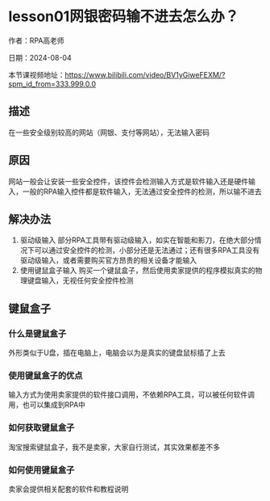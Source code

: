# lesson01网银密码输不进去怎么办？

作者：RPA高老师

日期：2024-08-04

本节课视频地址：https://www.bilibili.com/video/BV1yGiweFEXM/?spm_id_from=333.999.0.0
## 描述
在一些安全级别较高的网站（网银、支付等网站），无法输入密码
## 原因
网站一般会让安装一些安全控件，该控件会检测输入方式是软件输入还是硬件输入，一般的RPA输入控件都是软件输入，无法通过安全控件的检测，所以输不进去
## 解决办法
1. 驱动级输入
部分RPA工具带有驱动级输入，如实在智能和影刀，在绝大部分情况下可以通过安全控件的检测，小部分还是无法通过；还有很多RPA工具没有驱动级输入，或者需要购买官方昂贵的相关设备才能输入
2. 使用键鼠盒子输入
购买一个键鼠盒子，然后使用卖家提供的程序模拟真实的物理键盘输入，无视任何安全控件检测
## 键鼠盒子
### 什么是键鼠盒子
外形类似于U盘，插在电脑上，电脑会以为是真实的键盘鼠标插了上去
### 使用键鼠盒子的优点
输入方式为使用卖家提供的软件接口调用，不依赖RPA工具，可以被任何软件调用，也可以集成到RPA中
### 如何获取键鼠盒子
淘宝搜索键鼠盒子，我不是卖家，大家自行测试，其实效果都差不多
### 如何使用键鼠盒子
卖家会提供相关配套的软件和教程说明